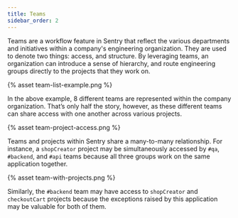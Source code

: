 ```yaml
---
title: Teams
sidebar_order: 2
---
```


Teams are a workflow feature in Sentry that reflect the various departments and initiatives within a company's engineering organization. They are used to denote two things: access, and
structure. By leveraging teams, an organization can introduce a sense of hierarchy, and route engineering groups directly to the projects that they work on.

{% asset team-list-example.png %}

In the above example, 8 different teams are represented within the company organization. That’s only half the story, however, as these different teams can share access with one another across various projects.

{% asset team-project-access.png %}

Teams and projects within Sentry share a many-to-many relationship. For instance, a `shopCreator` project may be simultaneously accessed by `#qa`, `#backend`, and `#api` teams because all three groups work on the same application together.

{% asset team-with-projects.png %}

Similarly, the `#backend` team may have access to `shopCreator` and `checkoutCart` projects because the exceptions raised by this application may be valuable for both of them.
